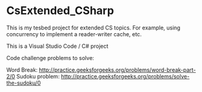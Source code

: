 # CsExtended_CSharp

This is my tesbed project for extended CS topics. For example, using concurrency to implement a reader-writer cache, etc.

This is a Visual Studio Code / C# project

Code challenge problems to solve:

Word Break: http://practice.geeksforgeeks.org/problems/word-break-part-2/0
Sudoku problem: http://practice.geeksforgeeks.org/problems/solve-the-sudoku/0





